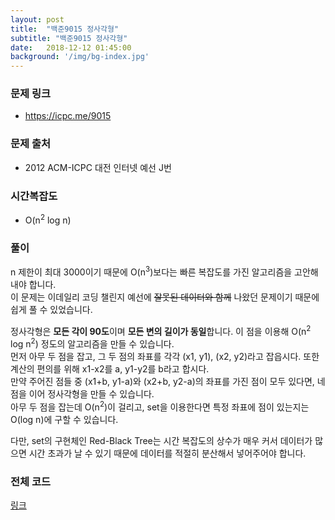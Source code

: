 ```yaml
---
layout: post
title:  "백준9015 정사각형"
subtitle: "백준9015 정사각형"
date:   2018-12-12 01:45:00
background: '/img/bg-index.jpg'
---
```


### 문제 링크
* https://icpc.me/9015

### 문제 출처
* 2012 ACM-ICPC 대전 인터넷 예선 J번

### 시간복잡도
* O(n<sup>2</sup> log n)

### 풀이
n 제한이 최대 3000이기 때문에 O(n<sup>3</sup>)보다는 빠른 복잡도를 가진 알고리즘을 고안해내야 합니다.<br>
이 문제는 이데일리 코딩 챌린지 예선에 <s>잘못된 데이터와 함께</s> 나왔던 문제이기 때문에 쉽게 풀 수 있었습니다.

정사각형은 <b>모든 각이 90도</b>이며 <b>모든 변의 길이가 동일</b>합니다. 이 점을 이용해 O(n<sup>2</sup> log n<sup>2</sup>) 정도의 알고리즘을 만들 수 있습니다.<br>
먼저 아무 두 점을 잡고, 그 두 점의 좌표를 각각 (x1, y1), (x2, y2)라고 잡읍시다. 또한 계산의 편의를 위해 x1-x2를 a, y1-y2를 b라고 합시다.<br>
만약 주어진 점들 중 (x1+b, y1-a)와 (x2+b, y2-a)의 좌표를 가진 점이 모두 있다면, 네 점을 이어 정사각형을 만들 수 있습니다.<br>
아무 두 점을 잡는데 O(n<sup>2</sup>)이 걸리고, set을 이용한다면 특정 좌표에 점이 있는지는 O(log n)에 구할 수 있습니다.<br>

다만, set의 구현체인 Red-Black Tree는 시간 복잡도의 상수가 매우 커서 데이터가 많으면 시간 초과가 날 수 있기 때문에 데이터를 적절히 분산해서 넣어주어야 합니다.

### 전체 코드
<a href = "https://github.com/justiceHui/BOJ/blob/master/ACM-ICPC_Regional/DaejeonSeoul/9015.cpp">링크</a>

